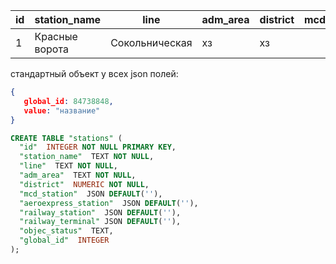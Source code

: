 |id|station_name|line|adm_area|district|mcd_station|aeroexpress_station|railway_station|railway_terminal|objec_status|global_id|
|--|--|--|--|--|--|--|--|--|--|--|
|1|Красные ворота|Сокольническая|хз|хз|||||действует|7364727|

стандартный объект у всех json полей:
```json
{
   global_id: 84738848,  
   value: "название"
}
```

```sql
CREATE TABLE "stations" (
  "id"  INTEGER NOT NULL PRIMARY KEY,
  "station_name"  TEXT NOT NULL,
  "line"  TEXT NOT NULL,
  "adm_area"  TEXT NOT NULL,
  "district"  NUMERIC NOT NULL,
  "mcd_station"  JSON DEFAULT(''),
  "aeroexpress_station"  JSON DEFAULT(''),
  "railway_station"  JSON DEFAULT(''),
  "railway_terminal" JSON DEFAULT(''),
  "objec_status"  TEXT,
  "global_id"  INTEGER
);
```